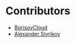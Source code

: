 # Contributors
- [BorisovCloud](https://github.com/BorisovCloud)
- [Alexander Sivrikov](https://github.com/FrenkyFix1987)
